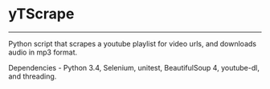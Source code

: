 <h1> yTScrape </h1>
<hr>
<p>Python script that scrapes a youtube playlist for video urls, and downloads audio in mp3 format. </p> 

<p>Dependencies - Python 3.4, Selenium, unitest, BeautifulSoup 4, youtube-dl, and threading. </p>
